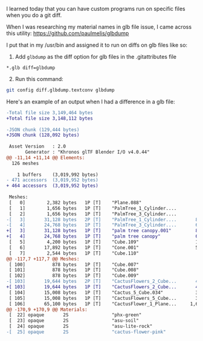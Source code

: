 I learned today that you can have custom programs run on specific files when you do a git diff.

When I was researching my material names in glb file issue, I came across this utility: https://github.com/paulmelis/glbdump

I put that in my /usr/bin and assigned it to run on diffs on glb files like so:

1. Add `glbdump` as the diff option for glb files in the .gitattributes file
```
*.glb diff=glbdump
```
2. Run this command:
```sh
git config diff.glbdump.textconv glbdump
```

Here's an example of an output when I had a difference in a glb file:
```diff
-Total file size 3,149,464 bytes
+Total file size 3,148,112 bytes
 
-JSON chunk (129,444 bytes)
+JSON chunk (128,092 bytes)
 
 Asset Version   : 2.0
       Generator : "Khronos glTF Blender I/O v4.0.44"
@@ -11,14 +11,14 @@ Elements:
  126 meshes
 
    1 buffers    (3,019,992 bytes)
- 471 accessors  (3,019,952 bytes)
+ 464 accessors  (3,019,952 bytes)
 
 Meshes:
 [   0]        2,382 bytes   1P [T]    "Plane.088"                     63V      183I       63N       63T0  
 [   1]        1,656 bytes   1P [T]    "PalmTree_1_Cylinder....        48V      252I       48N  
 [   2]        1,656 bytes   1P [T]    "PalmTree_3_Cylinder....        48V      252I       48N  
-[   3]       31,128 bytes   2P [T]    "PalmTree_1_Cylinder....       876V    5,052I      876N  
-[   4]       24,768 bytes   1P [T]    "PalmTree_3_Cylinder....       696V    4,032I      696N  
+[   3]       31,128 bytes   1P [T]    "palm tree canopy.001"         876V    5,052I      876N  
+[   4]       24,768 bytes   1P [T]    "palm tree canopy"             696V    4,032I      696N  
 [   5]        4,200 bytes   1P [T]    "Cube.109"                     120V      180I      120N      120T0  
 [   6]       17,892 bytes   1P [T]    "Cone.001"                     504V      882I      504N      504T0  
 [   7]        2,544 bytes   1P [T]    "Cube.110"                      72V      120I       72N       72T0  
@@ -117,7 +117,7 @@ Meshes:
 [ 100]          878 bytes   1P [T]    "Cube.007"                      25V       39I       25N       25T0  
 [ 101]          878 bytes   1P [T]    "Cube.008"                      25V       39I       25N       25T0  
 [ 102]          878 bytes   1P [T]    "Cube.009"                      25V       39I       25N       25T0  
-[ 103]       19,644 bytes   2P [T]    "CactusFlowers_2_Cube...       474V    2,238I      474N      474T0  
+[ 103]       19,644 bytes   1P [T]    "CactusFlowers_2_Cube...       474V    2,238I      474N      474T0  
 [ 104]       15,008 bytes   1P [T]    "Cactus_5_Cube.034"            364V    1,680I      364N      364T0  
 [ 105]       15,008 bytes   1P [T]    "CactusFlowers_5_Cube...       364V    1,680I      364N      364T0  
 [ 106]       65,100 bytes   1P [T]    "CactusFlower_1_Plane...     1,662V    5,958I    1,662N    1,662T0  
@@ -170,9 +170,9 @@ Materials:
 [  22] opaque       2S                "phx-green"
 [  23] opaque       2S                "asu-soil"
 [  24] opaque       2S                "asu-lite-rock"
-[  25] opaque       2S                "cactus-flower-pink"
```
